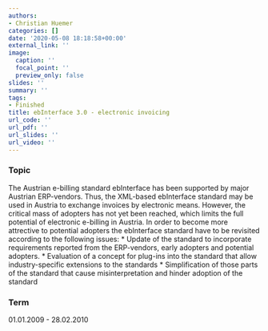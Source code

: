 ```yaml
---
authors:
- Christian Huemer
categories: []
date: '2020-05-08 18:18:58+00:00'
external_link: ''
image:
  caption: ''
  focal_point: ''
  preview_only: false
slides: ''
summary: ''
tags:
- Finished
title: ebInterface 3.0 - electronic invoicing
url_code: ''
url_pdf: ''
url_slides: ''
url_video: ''
---
```


### Topic

The Austrian e-billing standard ebInterface has been supported by major Austrian ERP-vendors. Thus, the XML-based ebInterface standard may be used in Austria to exchange invoices by electronic means. However, the critical mass of adopters has not yet been reached, which limits the full potential of electronic e-billing in Austria. In order to become more attrective to potential adopters the ebInterface standard have to be revisited according to the following issues: \* Update of the standard to incorporate requirements reported from the ERP-vendors, early adopters and potential adopters. \* Evaluation of a concept for plug-ins into the standard that allow industry-specific extensions to the standards \* Simplification of those parts of the standard that cause misinterpretation and hinder adoption of the standard

### Term

01.01.2009 - 28.02.2010